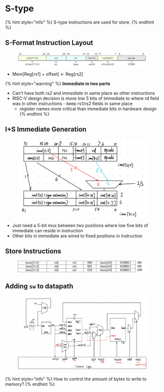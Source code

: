 # S-type

{% hint style="info" %}
S-type instructions are used for store.
{% endhint %}

## S-Format Instruction Layout

<figure><img src="../../.gitbook/assets/s-type.png" alt=""><figcaption></figcaption></figure>

* Mem\[Reg\[rs1] + offset] <- Reg\[rs2]

{% hint style="warning" %}
**Immediate in two parts**

* Can't have both _rs2_ and _immediate_ in same place as other instructions
* RISC-V design decision is move low 5 bits of immediate to where rd field was in other instructions - keep rs1/rs2 fields in same place
  * register names more critical than immediate bits in hardware design
{% endhint %}

## I+S Immediate Generation

<figure><img src="../../.gitbook/assets/i+s-immgen.jpg" alt=""><figcaption></figcaption></figure>

* Just need a 5-bit mux between two positions where low five bits of immediate can reside in instruction
* Other bits in immediate are wired to fixed positions in instruction

## Store Instructions

<figure><img src="../../.gitbook/assets/s-type-instructions.png" alt=""><figcaption></figcaption></figure>

## Adding `sw` to datapath

<figure><img src="../../.gitbook/assets/datapath4.jpg" alt=""><figcaption></figcaption></figure>

{% hint style="info" %}
How to control the amount of bytes to write to memory?
{% endhint %}
